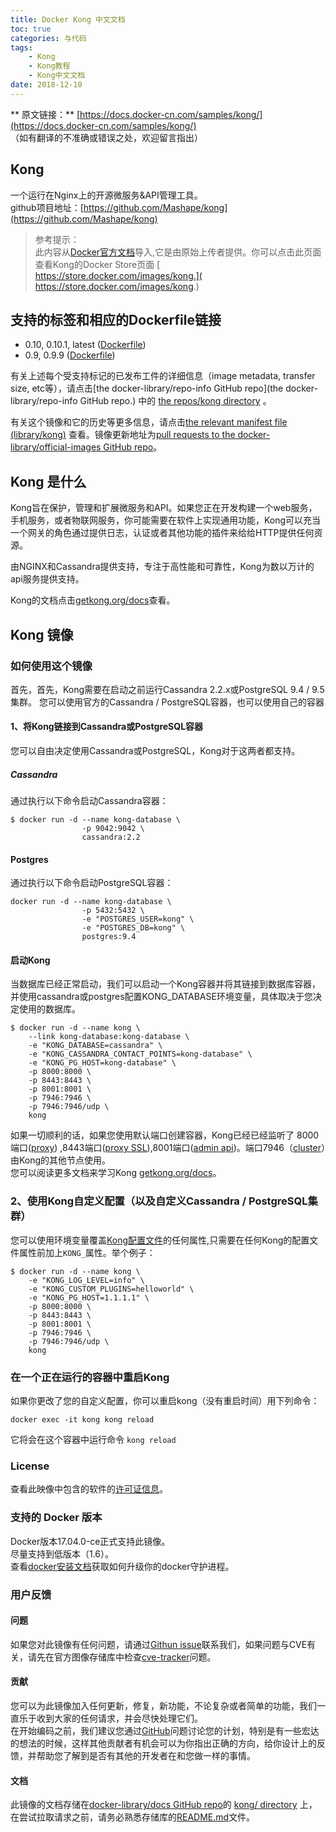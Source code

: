 ```yaml
---
title: Docker Kong 中文文档
toc: true
categories: 与代码
tags: 
	- Kong
	- Kong教程
	- Kong中文文档
date: 2018-12-10
---
```

** 原文链接：** [https://docs.docker-cn.com/samples/kong/](https://docs.docker-cn.com/samples/kong/)  
（如有翻译的不准确或错误之处，欢迎留言指出）
## Kong
一个运行在Nginx上的开源微服务&API管理工具。  
github项目地址：[https://github.com/Mashape/kong](https://github.com/Mashape/kong)
> 参考提示：  
> 此内容从[Docker官方文档](https://github.com/docker-library/docs/tree/master/kong/)导入,它是由原始上传者提供。你可以点击此页面查看Kong的Docker Store页面 [ https://store.docker.com/images/kong.]( https://store.docker.com/images/kong.)

## 支持的标签和相应的Dockerfile链接
- 0.10, 0.10.1, latest ([Dockerfile](https://github.com/Mashape/docker-kong/blob/1edce50d74f0f3de63185a85a2741d2d2bf47112/Dockerfile))
- 0.9, 0.9.9 ([Dockerfile](https://github.com/Mashape/docker-kong/blob/b512fa58a9c5a085b21bc5ffb90299cbc4e48eba/Dockerfile))

有关上述每个受支持标记的已发布工件的详细信息（image metadata, transfer size, etc等），请点击[the docker-library/repo-info GitHub repo](the docker-library/repo-info GitHub repo.) 中的 [the repos/kong directory](https://github.com/docker-library/repo-info/blob/master/repos/kong)  。  

有关这个镜像和它的历史等更多信息，请点击[the relevant manifest file (library/kong)](https://github.com/docker-library/official-images/blob/master/library/kong) 查看。镜像更新地址为[pull requests to the docker-library/official-images GitHub repo](https://github.com/docker-library/official-images/pulls?q=label%3Alibrary%2Fkong)。

## Kong 是什么

Kong旨在保护，管理和扩展微服务和API。如果您正在开发构建一个web服务，手机服务，或者物联网服务，你可能需要在软件上实现通用功能，Kong可以充当一个网关的角色通过提供日志，认证或者其他功能的插件来给给HTTP提供任何资源。

由NGINX和Cassandra提供支持，专注于高性能和可靠性，Kong为数以万计的api服务提供支持。  

Kong的文档点击[getkong.org/docs](http://getkong.org/docs)查看。

## Kong 镜像
### 如何使用这个镜像

首先，首先，Kong需要在启动之前运行Cassandra 2.2.x或PostgreSQL 9.4 / 9.5集群。
您可以使用官方的Cassandra / PostgreSQL容器，也可以使用自己的容器

#### 1、将Kong链接到Cassandra或PostgreSQL容器

您可以自由决定使用Cassandra或PostgreSQL，Kong对于这两者都支持。

##### Cassandra

通过执行以下命令启动Cassandra容器：
```
$ docker run -d --name kong-database \
                -p 9042:9042 \
                cassandra:2.2
```


#### Postgres

通过执行以下命令启动PostgreSQL容器：
```
docker run -d --name kong-database \
                -p 5432:5432 \
                -e "POSTGRES_USER=kong" \
                -e "POSTGRES_DB=kong" \
                postgres:9.4
```

#### 启动Kong

当数据库已经正常启动，我们可以启动一个Kong容器并将其链接到数据库容器，并使用cassandra或postgres配置KONG_DATABASE环境变量，具体取决于您决定使用的数据库。
```
$ docker run -d --name kong \
    --link kong-database:kong-database \
    -e "KONG_DATABASE=cassandra" \
    -e "KONG_CASSANDRA_CONTACT_POINTS=kong-database" \
    -e "KONG_PG_HOST=kong-database" \
    -p 8000:8000 \
    -p 8443:8443 \
    -p 8001:8001 \
    -p 7946:7946 \
    -p 7946:7946/udp \
    kong
```

如果一切顺利的话，如果您使用默认端口创建容器，Kong已经已经监听了 8000端口([proxy](http://getkong.org/docs/latest/configuration/#proxy_port)) ,8443端口([proxy SSL](http://getkong.org/docs/latest/configuration/#proxy_listen_ssl)),8001端口([admin api](http://getkong.org/docs/latest/configuration/#admin_api_port))。端口7946（[cluster](http://getkong.org/docs/latest/configuration/#cluster_listen)）由Kong的其他节点使用。  
您可以阅读更多文档来学习Kong [getkong.org/docs](getkong.org/docs)。

### 2、使用Kong自定义配置（以及自定义Cassandra / PostgreSQL集群）
您可以使用环境变量覆盖[Kong配置文件](http://getkong.org/docs/latest/configuration/)的任何属性,只需要在任何Kong的配置文件属性前加上`KONG_`属性。举个例子：
```
$ docker run -d --name kong \
    -e "KONG_LOG_LEVEL=info" \
    -e "KONG_CUSTOM_PLUGINS=helloworld" \
    -e "KONG_PG_HOST=1.1.1.1" \
    -p 8000:8000 \
    -p 8443:8443 \
    -p 8001:8001 \
    -p 7946:7946 \
    -p 7946:7946/udp \
    kong
```

### 在一个正在运行的容器中重启Kong
如果你更改了您的自定义配置，你可以重启kong（没有重启时间）用下列命令：
```
docker exec -it kong kong reload
```
它将会在这个容器中运行命令 `kong reload`

### License
查看此映像中包含的软件的[许可证信息](https://getkong.org/license/)。

### 支持的 Docker 版本
Docker版本17.04.0-ce正式支持此镜像。  
尽量支持到低版本（1.6）。  
查看[docker安装文档](https://docs.docker-cn.com/installation/)获取如何升级你的docker守护进程。  

### 用户反馈

#### 问题
如果您对此镜像有任何问题，请通过[Githun issue](https://github.com/Mashape/kong/issues)联系我们，如果问题与CVE有关，请先在官方图像存储库中检查[cve-tracker](https://github.com/docker-library/official-images/issues?q=label%3Acve-tracker)问题。

#### 贡献
您可以为此镜像加入任何更新，修复，新功能，不论复杂或者简单的功能，我们一直乐于收到大家的任何请求，并会尽快处理它们。  
在开始编码之前，我们建议您通过[GitHub](https://github.com/Mashape/kong/issues)问题讨论您的计划，特别是有一些宏达的想法的时候，这样其他贡献者有机会可以为你指出正确的方向，给你设计上的反馈，并帮助您了解到是否有其他的开发者在和您做一样的事情。
#### 文档
此镜像的文档存储在[docker-library/docs GitHub repo](https://github.com/docker-library/docs)的 [kong/ directory](https://github.com/docker-library/docs/tree/master/kong) 上，在尝试拉取请求之前，请务必熟悉存储库的[README.md](https://github.com/docker-library/docs/blob/master/README.md)文件。


